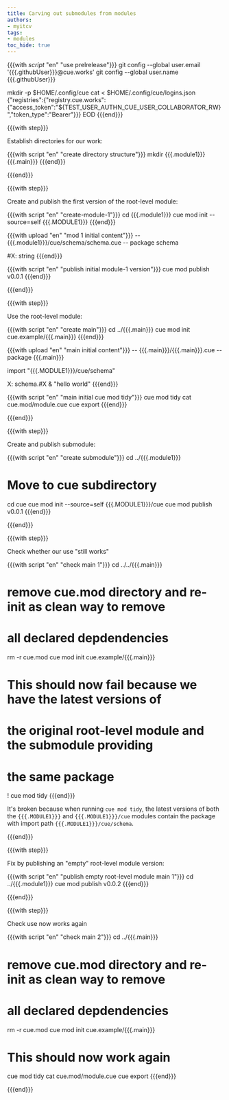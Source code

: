```yaml
---
title: Carving out submodules from modules
authors:
- myitcv
tags:
- modules
toc_hide: true
---
```


{{{with _script_ "en" "use prelrelease"}}}
git config --global user.email '{{{.githubUser}}}@cue.works'
git config --global user.name {{{.githubUser}}}

mkdir -p $HOME/.config/cue
cat <<EOD > $HOME/.config/cue/logins.json
{"registries":{"registry.cue.works":{"access_token":"${TEST_USER_AUTHN_CUE_USER_COLLABORATOR_RW}","token_type":"Bearer"}}}
EOD
{{{end}}}
<!-- vim_ syntax highlighting hack -->

{{{with step}}}

Establish directories for our work:

{{{with script "en" "create directory structure"}}}
mkdir {{{.module1}}} {{{.main}}}
{{{end}}}

{{{end}}}

{{{with step}}}

Create and publish the first version of the root-level module:

{{{with script "en" "create-module-1"}}}
cd {{{.module1}}}
cue mod init --source=self {{{.MODULE1}}}
{{{end}}}

{{{with upload "en" "mod 1 initial content"}}}
-- {{{.module1}}}/cue/schema/schema.cue --
package schema

#X: string
{{{end}}}

{{{with script "en" "publish initial module-1 version"}}}
cue mod publish v0.0.1
{{{end}}}

{{{end}}}


{{{with step}}}

Use the root-level module:

{{{with script "en" "create main"}}}
cd ../{{{.main}}}
cue mod init cue.example/{{{.main}}}
{{{end}}}

{{{with upload "en" "main initial content"}}}
-- {{{.main}}}/{{{.main}}}.cue --
package {{{.main}}}

import "{{{.MODULE1}}}/cue/schema"

X: schema.#X & "hello world"
{{{end}}}

{{{with script "en" "main initial cue mod tidy"}}}
cue mod tidy
cat cue.mod/module.cue
cue export
{{{end}}}

{{{end}}}


{{{with step}}}

Create and publish submodule:

{{{with script "en" "create submodule"}}}
cd ../{{{.module1}}}

# Move to cue subdirectory
cd cue
cue mod init --source=self {{{.MODULE1}}}/cue
cue mod publish v0.0.1
{{{end}}}

{{{end}}}


{{{with step}}}

Check whether our use "still works"

{{{with script "en" "check main 1"}}}
cd ../../{{{.main}}}

# remove cue.mod directory and re-init as clean way to remove
# all declared depdendencies
rm -r cue.mod
cue mod init cue.example/{{{.main}}}

# This should now fail because we have the latest versions of
# the original root-level module and the submodule providing
# the same package
! cue mod tidy
{{{end}}}

It's broken because when running `cue mod tidy`, the latest versions of both the
`{{{.MODULE1}}}` and `{{{.MODULE1}}}/cue` modules contain the package with
import path `{{{.MODULE1}}}/cue/schema`.

{{{end}}}


{{{with step}}}

Fix by publishing an "empty" root-level module version:

{{{with script "en" "publish empty root-level module main 1"}}}
cd ../{{{.module1}}}
cue mod publish v0.0.2
{{{end}}}

{{{end}}}


{{{with step}}}

Check use now works again

{{{with script "en" "check main 2"}}}
cd ../{{{.main}}}

# remove cue.mod directory and re-init as clean way to remove
# all declared depdendencies
rm -r cue.mod
cue mod init cue.example/{{{.main}}}

# This should now work again
cue mod tidy
cat cue.mod/module.cue
cue export
{{{end}}}

{{{end}}}
